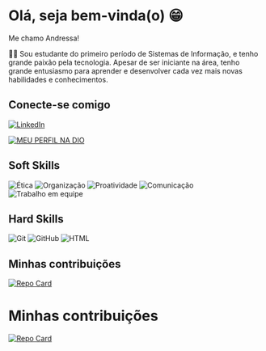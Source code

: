 
# Olá, seja bem-vinda(o) 😁

Me chamo Andressa!

👩‍💻 Sou estudante do primeiro período de Sistemas de Informação, e tenho grande paixão pela tecnologia. Apesar de ser iniciante na área, tenho grande entusiasmo para aprender e desenvolver cada vez mais novas habilidades e conhecimentos.



## Conecte-se comigo
[![LinkedIn](https://img.shields.io/badge/LinkedIn-bfddf3?style=for-the-badge&logo=linkedin&logoColor=0E76A8)](https://www.linkedin.com/in/andressamagalhaess/)

[![MEU PERFIL NA DIO](https://img.shields.io/badge/MEU_PERFIL_DIO-ff7f00?style=for-the-badge&logo=&logoColor=0E76A8)](https://www.dio.me/users/andressamagalhaess97)


## Soft Skills
![Ética](https://img.shields.io/badge/Ética-90ee90 )
![Organização](https://img.shields.io/badge/Organização-ff0)
![Proatividade](https://img.shields.io/badge/Proatividade-993399 )
![Comunicação](https://img.shields.io/badge/Comunicação-3232CD)
![Trabalho em equipe](https://img.shields.io/badge/Trabalho_em_equipe-fa7f72)


## Hard Skills
![Git](https://img.shields.io/badge/Git-d2b9fd)
![GitHub](https://img.shields.io/badge/GitHub-2F4F2F)
![HTML](https://img.shields.io/badge/HTML-a52a2a )


## Minhas contribuições
[![Repo Card](https://github-readme-stats.vercel.app/api/pin/?username=andressamagalhaess&repo=dio-lab-open-source&bg_color=f5f5dc&border_color=30A3DC&show_icons=true&icon_color=30A3DC&title_color=000&text_color=000)](https://github.com/andressamagalhaess/dio-lab-open-source)


# Minhas contribuições
[![Repo Card](https://github-readme-stats.vercel.app/api/pin/?username=andressamagalhaess&repo=dio-lab-open-source&bg_color=f5f5dc&border_color=30A3DC&show_icons=true&icon_color=30A3DC&title_color=000&text_color=000)](https://github.com/andressamagalhaess/dio-lab-open-source)


